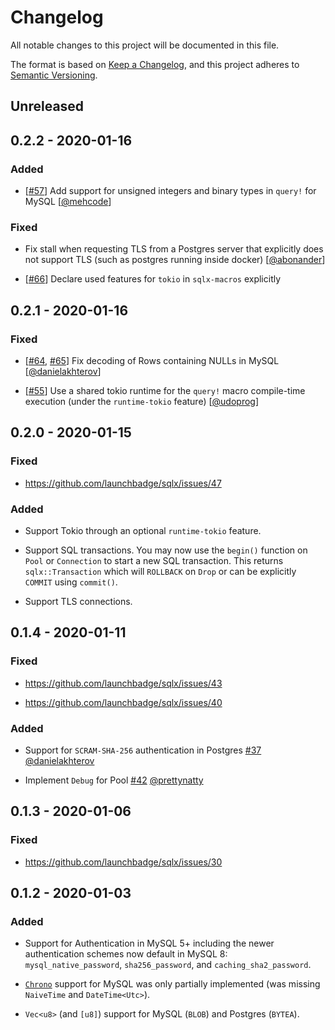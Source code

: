 # Changelog

All notable changes to this project will be documented in this file.

The format is based on [Keep a Changelog](https://keepachangelog.com/en/1.0.0/),
and this project adheres to [Semantic Versioning](https://semver.org/spec/v2.0.0.html).

## Unreleased

## 0.2.2 - 2020-01-16

### Added

 - [[#57]] Add support for unsigned integers and binary types in `query!` for MySQL [[@mehcode]]

[#57]: https://github.com/launchbadge/sqlx/issues/57

### Fixed

 - Fix stall when requesting TLS from a Postgres server that explicitly does not support TLS (such as postgres running inside docker) [[@abonander]]

 - [[#66]] Declare used features for `tokio` in `sqlx-macros` explicitly
 
[#66]: https://github.com/launchbadge/sqlx/issues/66

## 0.2.1 - 2020-01-16

### Fixed

 - [[#64], [#65]] Fix decoding of Rows containing NULLs in MySQL [[@danielakhterov]]

[#64]: https://github.com/launchbadge/sqlx/pull/64
[#65]: https://github.com/launchbadge/sqlx/pull/65

 - [[#55]] Use a shared tokio runtime for the `query!` macro compile-time execution (under the `runtime-tokio` feature) [[@udoprog]] 

[#55]: https://github.com/launchbadge/sqlx/pull/55

## 0.2.0 - 2020-01-15

### Fixed

 - https://github.com/launchbadge/sqlx/issues/47
 
### Added

 - Support Tokio through an optional `runtime-tokio` feature.

 - Support SQL transactions. You may now use the `begin()` function on `Pool` or `Connection` to 
   start a new SQL transaction. This returns `sqlx::Transaction` which will `ROLLBACK` on `Drop`
   or can be explicitly `COMMIT` using `commit()`.
   
 - Support TLS connections.

## 0.1.4 - 2020-01-11

### Fixed

 - https://github.com/launchbadge/sqlx/issues/43

 - https://github.com/launchbadge/sqlx/issues/40

### Added

 - Support for `SCRAM-SHA-256` authentication in Postgres [#37](https://github.com/launchbadge/sqlx/pull/37) [@danielakhterov](https://github.com/danielakhterov)

 - Implement `Debug` for Pool [#42](https://github.com/launchbadge/sqlx/pull/42) [@prettynatty](https://github.com/prettynatty)

## 0.1.3 - 2020-01-06

### Fixed

 - https://github.com/launchbadge/sqlx/issues/30

## 0.1.2 - 2020-01-03

### Added
 
 - Support for Authentication in MySQL 5+ including the newer authentication schemes now default in MySQL 8: `mysql_native_password`, `sha256_password`, and `caching_sha2_password`.

 - [`Chrono`](https://github.com/chronotope/chrono) support for MySQL was only partially implemented (was missing `NaiveTime` and `DateTime<Utc>`).

 - `Vec<u8>` (and `[u8]`) support for MySQL (`BLOB`) and Postgres (`BYTEA`).

[@abonander]: https://github.com/abonander
[@danielakhterov]: https://github.com/danielakhterov
[@mehcode]: https://github.com/mehcode
[@udoprog]: https://github.com/udoprog
